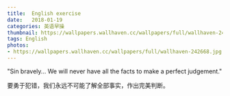 ```yaml
---
title:  English exercise
date:   2018-01-19
categories: 英语早操
thumbnail: https://wallpapers.wallhaven.cc/wallpapers/full/wallhaven-242668.jpg
tags: English
photos:
- https://wallpapers.wallhaven.cc/wallpapers/full/wallhaven-242668.jpg
---
```


"Sin bravely… We will never have all the facts to make a perfect judgement."
<p>要勇于犯错，我们永远不可能了解全部事实，作出完美判断。</p>
